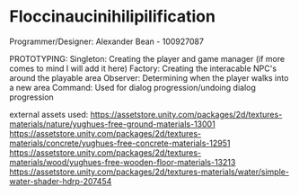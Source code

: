 # Floccinaucinihilipilification

Programmer/Designer: Alexander Bean - 100927087


PROTOTYPING:
Singleton: Creating the player and game manager (if more comes to mind I will add it here)
Factory: Creating the interacable NPC's around the playable area
Observer: Determining when the player walks into a new area
Command: Used for dialog progression/undoing dialog progression


external assets used:
https://assetstore.unity.com/packages/2d/textures-materials/nature/yughues-free-ground-materials-13001 
https://assetstore.unity.com/packages/2d/textures-materials/concrete/yughues-free-concrete-materials-12951
https://assetstore.unity.com/packages/2d/textures-materials/wood/yughues-free-wooden-floor-materials-13213
https://assetstore.unity.com/packages/2d/textures-materials/water/simple-water-shader-hdrp-207454
